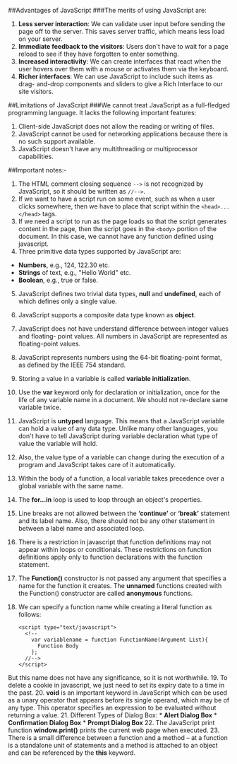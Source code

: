 ##Advantages of JavaScript
###The merits of using JavaScript are:
1. **Less server interaction**: We can validate user input before sending the
page off to the server. This saves server traffic, which means less load on
your server.
2. **Immediate feedback to the visitors**: Users don't have to wait for a
page reload to see if they have forgotten to enter something.
3. **Increased interactivity**: We can create interfaces that react when the
user hovers over them with a mouse or activates them via the keyboard.
4. **Richer interfaces**: We can use JavaScript to include such items as drag-
and-drop components and sliders to give a Rich Interface to our site
visitors.

##Limitations of JavaScript
###We cannot treat JavaScript as a full-fledged programming language. It lacks the following important features:
1. Client-side JavaScript does not allow the reading or writing of files.
2. JavaScript cannot be used for networking applications because there is no
such support available.
3. JavaScript doesn't have any multithreading or multiprocessor capabilities.

##Important notes:-
1. The HTML comment closing sequence `-->` is not recognized by JavaScript, so it should be written as `//-->`.
2. If we want to have a script run on some event, such as when a user
clicks somewhere, then we have to place that script within the `<head>...</head>`
tags.
3. If we need a script to run as the page loads so that the script
generates content in the page, then the script goes in the `<body>`
portion of the document. In this case, we cannot have any function
defined using javascript.
4. Three primitive data types supported by JavaScript are:
  * **Numbers**, e.g., 124, 122.30 etc.
  * **Strings** of text, e.g., "Hello World" etc.
  * **Boolean**, e.g., true or false.
5. JavaScript defines two trivial data types, **null** and **undefined**, each of which defines only a single value.
6. JavaScript supports a composite data type known as **object**.
7. JavaScript does not have understand difference between integer values and floating-
point values. All numbers in JavaScript are represented as floating-point values.
8. JavaScript represents numbers using the 64-bit floating-point format, as defined by
the IEEE 754 standard.
9. Storing a value in a variable is called **variable initialization**.
10. Use the **var** keyword only for declaration or initialization, once for the life
of any variable name in a document. We should not re-declare same variable
twice.
11. JavaScript is **untyped** language. This means that a JavaScript variable can hold
a value of any data type. Unlike many other languages, you don't have to tell
JavaScript during variable declaration what type of value the variable will hold.
12. Also, the value type of a variable can change during the execution of a program and
JavaScript takes care of it automatically.
13. Within the body of a function, a local variable takes precedence over a global
variable with the same name.
14. The **for...in** loop is used to loop through an object's properties.
15. Line breaks are not allowed between the **‘continue’** or **‘break’** statement
and its label name. Also, there should not be any other statement in between a
label name and associated loop.
16. There is a restriction in javascript that function definitions may not
appear within loops or conditionals. These restrictions on function definitions
apply only to function declarations with the function statement.
17. The **Function()** constructor is not passed any argument that
specifies a name for the function it creates. The **unnamed** functions created
with the Function() constructor are called **anonymous** functions.
18. We can specify a function name while creating a literal function as
follows:

    ```
    <script type="text/javascript">
      <!--
        var variablename = function FunctionName(Argument List){
          Function Body
        };
      //-->
    </script>
    ```
But this name does not have any significance, so it is not worthwhile.
19. To delete a cookie in javascript, we just need to set its expiry date to a
time in the past.
20. **void** is an important keyword in JavaScript which can be used as a unary
operator that appears before its single operand, which may be of any type. This
operator specifies an expression to be evaluated without returning a value.
21. Different Types of Dialog Box:
    * **Alert Dialog Box**
    * **Confirmation Dialog Box**
    * **Prompt Dialog Box**
22. The JavaScript print function **window.print()** prints the current web page when
executed.
23. There is a small difference between a function and a method – at a
function is a standalone unit of statements and a method is attached to an
object and can be referenced by the **this** keyword.
